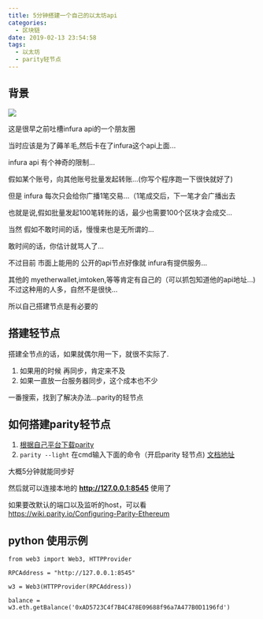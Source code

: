 ```yaml
---
title: 5分钟搭建一个自己的以太坊api
categories:
  - 区块链
date: 2019-02-13 23:54:58
tags:
  - 以太坊
  - parity轻节点
---
```


## 背景

![](http://ww1.sinaimg.cn/large/cfc08357gy1g058xe371bj20yi0oy0x5.jpg)

这是很早之前吐槽infura api的一个朋友圈

当时应该是为了薅羊毛,然后卡在了infura这个api上面...

infura api 有个神奇的限制...

假如某个账号，向其他账号批量发起转账...(你写个程序跑一下很快就好了)

但是 infura 每次只会给你广播1笔交易...（1笔成交后，下一笔才会广播出去

也就是说,假如批量发起100笔转账的话，最少也需要100个区块才会成交...

当然 假如不敢时间的话，慢慢来也是无所谓的...

敢时间的话，你估计就骂人了...

不过目前 市面上能用的 公开的api节点好像就 infura有提供服务...

其他的 myetherwallet,imtoken,等等肯定有自己的（可以抓包知道他的api地址...) 不过这种用的人多，自然不是很快...

所以自己搭建节点是有必要的

## 搭建轻节点

搭建全节点的话，如果就偶尔用一下，就很不实际了.

1. 如果用的时候 再同步，肯定来不及
2. 如果一直放一台服务器同步，这个成本也不少

一番搜索，找到了解决办法...parity的轻节点

## 如何搭建parity轻节点

1. [根据自己平台下载parity](https://github.com/paritytech/parity-ethereum/releases)
2. `parity --light` 在cmd输入下面的命令（开启parity 轻节点)  [文档地址](https://wiki.parity.io/Light-Client)

大概5分钟就能同步好

然后就可以连接本地的 **http://127.0.0.1:8545** 使用了

如果要改默认的端口以及监听的host，可以看 https://wiki.parity.io/Configuring-Parity-Ethereum

## python 使用示例

```
from web3 import Web3, HTTPProvider

RPCAddress = "http://127.0.0.1:8545"

w3 = Web3(HTTPProvider(RPCAddress))

balance = w3.eth.getBalance('0xAD5723C4f7B4C478E09688f96a7A477B0D1196fd')
```